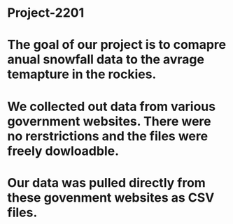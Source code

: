 # Project-2201

# The goal of our project is to comapre anual snowfall data to the avrage temapture in the rockies.
# We collected out data from various government websites. There were no rerstrictions and the files were freely dowloadble.
# Our data was pulled directly from these govenment websites as CSV files.
#
